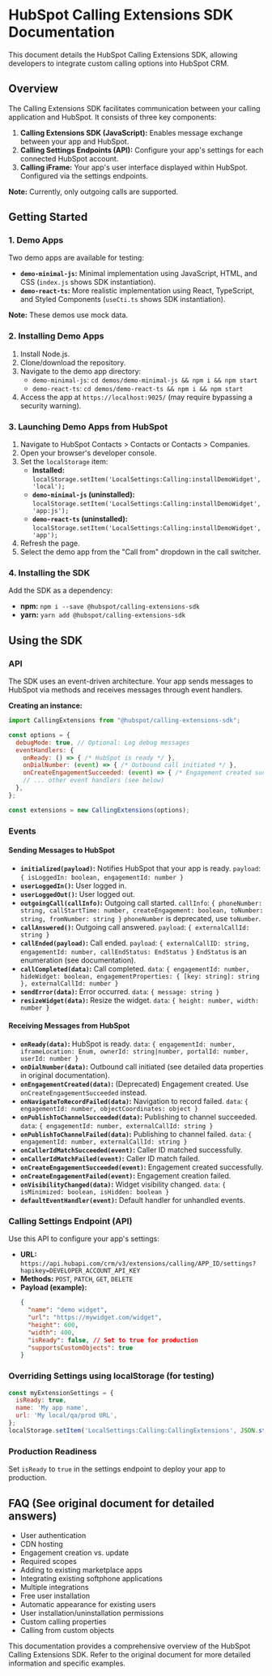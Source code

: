 # HubSpot Calling Extensions SDK Documentation

This document details the HubSpot Calling Extensions SDK, allowing developers to integrate custom calling options into HubSpot CRM.

## Overview

The Calling Extensions SDK facilitates communication between your calling application and HubSpot.  It consists of three key components:

1. **Calling Extensions SDK (JavaScript):** Enables message exchange between your app and HubSpot.
2. **Calling Settings Endpoints (API):** Configure your app's settings for each connected HubSpot account.
3. **Calling iFrame:** Your app's user interface displayed within HubSpot.  Configured via the settings endpoints.

**Note:** Currently, only outgoing calls are supported.

## Getting Started

### 1. Demo Apps

Two demo apps are available for testing:

* **`demo-minimal-js`:** Minimal implementation using JavaScript, HTML, and CSS (`index.js` shows SDK instantiation).
* **`demo-react-ts`:**  More realistic implementation using React, TypeScript, and Styled Components (`useCti.ts` shows SDK instantiation).

**Note:** These demos use mock data.

### 2. Installing Demo Apps

1. Install Node.js.
2. Clone/download the repository.
3. Navigate to the demo app directory:
   * `demo-minimal-js`: `cd demos/demo-minimal-js && npm i && npm start`
   * `demo-react-ts`: `cd demos/demo-react-ts && npm i && npm start`
4. Access the app at `https://localhost:9025/` (may require bypassing a security warning).

### 3. Launching Demo Apps from HubSpot

1. Navigate to HubSpot Contacts > Contacts or Contacts > Companies.
2. Open your browser's developer console.
3. Set the `localStorage` item:
   * **Installed:** `localStorage.setItem('LocalSettings:Calling:installDemoWidget', 'local');`
   * **`demo-minimal-js` (uninstalled):** `localStorage.setItem('LocalSettings:Calling:installDemoWidget', 'app:js');`
   * **`demo-react-ts` (uninstalled):** `localStorage.setItem('LocalSettings:Calling:installDemoWidget', 'app');`
4. Refresh the page.
5. Select the demo app from the "Call from" dropdown in the call switcher.

### 4. Installing the SDK

Add the SDK as a dependency:

* **npm:** `npm i --save @hubspot/calling-extensions-sdk`
* **yarn:** `yarn add @hubspot/calling-extensions-sdk`


## Using the SDK

### API

The SDK uses an event-driven architecture. Your app sends messages to HubSpot via methods and receives messages through event handlers.

**Creating an instance:**

```javascript
import CallingExtensions from "@hubspot/calling-extensions-sdk";

const options = {
  debugMode: true, // Optional: Log debug messages
  eventHandlers: {
    onReady: () => { /* HubSpot is ready */ },
    onDialNumber: (event) => { /* Outbound call initiated */ },
    onCreateEngagementSucceeded: (event) => { /* Engagement created successfully */ },
    // ... other event handlers (see below)
  },
};

const extensions = new CallingExtensions(options);
```

### Events

#### Sending Messages to HubSpot

* **`initialized(payload)`:**  Notifies HubSpot that your app is ready.  `payload`: `{ isLoggedIn: boolean, engagementId: number }`
* **`userLoggedIn()`:** User logged in.
* **`userLoggedOut()`:** User logged out.
* **`outgoingCall(callInfo)`:** Outgoing call started. `callInfo`: `{ phoneNumber: string, callStartTime: number, createEngagement: boolean, toNumber: string, fromNumber: string }`  `phoneNumber` is deprecated, use `toNumber`.
* **`callAnswered()`:** Outgoing call answered. `payload`: `{ externalCallId: string }`
* **`callEnded(payload)`:** Call ended. `payload`: `{ externalCallID: string, engagementId: number, callEndStatus: EndStatus }`  `EndStatus` is an enumeration (see documentation).
* **`callCompleted(data)`:** Call completed. `data`: `{ engagementId: number, hideWidget: boolean, engagementProperties: { [key: string]: string }, externalCallId: number }`
* **`sendError(data)`:** Error occurred. `data`: `{ message: string }`
* **`resizeWidget(data)`:** Resize the widget. `data`: `{ height: number, width: number }`

#### Receiving Messages from HubSpot

* **`onReady(data)`:** HubSpot is ready. `data`: `{ engagementId: number, iframeLocation: Enum, ownerId: string|number, portalId: number, userId: number }`
* **`onDialNumber(data)`:** Outbound call initiated (see detailed data properties in original documentation).
* **`onEngagementCreated(data)`:** (Deprecated) Engagement created.  Use `onCreateEngagementSucceeded` instead.
* **`onNavigateToRecordFailed(data)`:** Navigation to record failed. `data`: `{ engagementId: number, objectCoordinates: object }`
* **`onPublishToChannelSucceeded(data)`:** Publishing to channel succeeded. `data`: `{ engagementId: number, externalCallId: string }`
* **`onPublishToChannelFailed(data)`:** Publishing to channel failed.  `data`: `{ engagementId: number, externalCallId: string }`
* **`onCallerIdMatchSucceeded(event)`:** Caller ID matched successfully.
* **`onCallerIdMatchFailed(event)`:** Caller ID match failed.
* **`onCreateEngagementSucceeded(event)`:** Engagement created successfully.
* **`onCreateEngagementFailed(event)`:** Engagement creation failed.
* **`onVisibilityChanged(data)`:** Widget visibility changed. `data`: `{ isMinimized: boolean, isHidden: boolean }`
* **`defaultEventHandler(event)`:** Default handler for unhandled events.


### Calling Settings Endpoint (API)

Use this API to configure your app's settings:

* **URL:** `https://api.hubapi.com/crm/v3/extensions/calling/APP_ID/settings?hapikey=DEVELOPER_ACCOUNT_API_KEY`
* **Methods:** `POST`, `PATCH`, `GET`, `DELETE`
* **Payload (example):**
  ```json
  {
    "name": "demo widget",
    "url": "https://mywidget.com/widget",
    "height": 600,
    "width": 400,
    "isReady": false, // Set to true for production
    "supportsCustomObjects": true
  }
  ```

### Overriding Settings using localStorage (for testing)

```javascript
const myExtensionSettings = {
  isReady: true,
  name: 'My app name',
  url: 'My local/qa/prod URL',
};
localStorage.setItem('LocalSettings:Calling:CallingExtensions', JSON.stringify(myExtensionSettings));
```


### Production Readiness

Set `isReady` to `true` in the settings endpoint to deploy your app to production.


## FAQ (See original document for detailed answers)

* User authentication
* CDN hosting
* Engagement creation vs. update
* Required scopes
* Adding to existing marketplace apps
* Integrating existing softphone applications
* Multiple integrations
* Free user installation
* Automatic appearance for existing users
* User installation/uninstallation permissions
* Custom calling properties
* Calling from custom objects


This documentation provides a comprehensive overview of the HubSpot Calling Extensions SDK.  Refer to the original document for more detailed information and specific examples.
